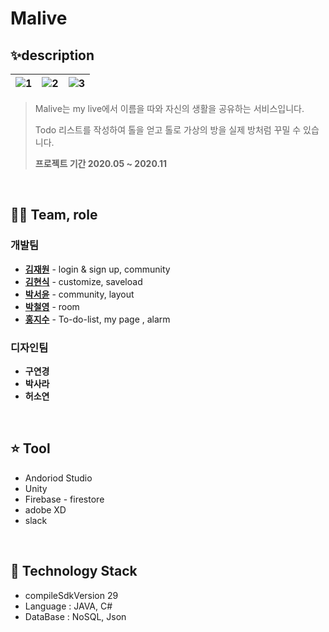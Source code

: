 # Malive 

##  ✨description

![1](https://user-images.githubusercontent.com/55980680/98469555-bc1aba00-2223-11eb-860f-a7087e6a9fcb.png)  |   ![2](https://user-images.githubusercontent.com/55980680/98469558-be7d1400-2223-11eb-9e50-98917201259f.png) | ![3](https://user-images.githubusercontent.com/55980680/98469559-bf15aa80-2223-11eb-81fe-57f8ad09bdb7.png)
:-------------------------:|:-------------------------:|:-------------------------:


> Malive는 my live에서 이름을 따와 자신의 생활을 공유하는 서비스입니다. 
>
> Todo 리스트를 작성하여 톨을 얻고 톨로 가상의 방을 실제 방처럼 꾸밀 수 있습니다.
>
> **프로젝트 기간 2020.05 ~ 2020.11**

<br>


## 👩‍💻 Team, role

### 개발팀

- **[김재원](https://github.com/ashwon12)** - login & sign up, community
- **[김현식](https://github.com/wilybear)** - customize, saveload
- **[박서윤](https://github.com/seoyoon528)** - community, layout
- **[박철영](https://github.com/jyukki97)** - room 
- **[홍지수](https://github.com/jisooHong)** - To-do-list, my page , alarm

### 디자인팀

- **구연경**
- **박사라**
- **허소연**


<br>


## ⭐ Tool

- Andoriod Studio
- Unity
- Firebase - firestore
- adobe XD
- slack

<br>

## 📌 Technology Stack

- compileSdkVersion 29
- Language : JAVA, C#
- DataBase : NoSQL, Json

<br>
